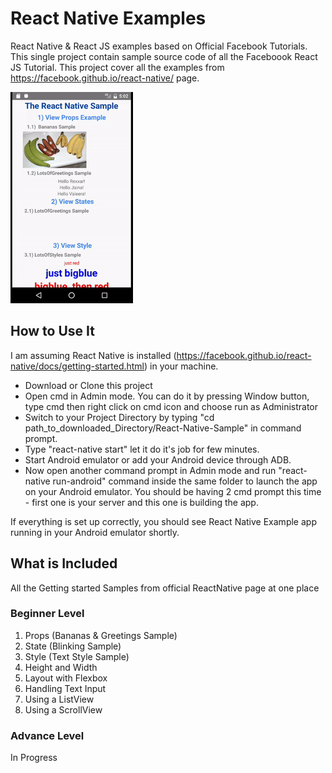 # React Native Examples

React Native & React JS examples based on Official Facebook Tutorials. This single project contain sample source code of all the Faceboook React JS Tutorial.
This project cover all the examples from https://facebook.github.io/react-native/ page. 

![alt tag](https://github.com/hiteshsahu/React-Native-Examples/blob/master/Art/art.gif)

## How to Use It

 I am assuming React Native is installed (https://facebook.github.io/react-native/docs/getting-started.html) in your machine.

- Download or Clone this project 
- Open cmd in Admin mode. You can do it by pressing Window button, type cmd then right click on cmd icon and choose run as Administrator
- Switch to your Project Directory by typing  "cd path_to_downloaded_Directory/React-Native-Sample" in command prompt.
- Type "react-native start" let it do it's job for few minutes.
- Start Android emulator or add your Android device through ADB.
- Now open another command prompt in Admin mode and run "react-native run-android" command inside the same folder to launch the app on   your Android emulator. You should be having 2 cmd prompt this time - first one is your server and this one is building the app.

If everything is set up correctly, you should see React Native Example app running in your Android emulator shortly.

## What is Included

 All the Getting started Samples from official ReactNative page at one place

### Beginner Level

1) Props (Bananas & Greetings Sample)
2) State (Blinking Sample)
3) Style (Text Style Sample)
4) Height and Width 
5) Layout with Flexbox
6) Handling Text Input
7) Using a ListView 
8) Using a ScrollView

### Advance Level

In Progress



